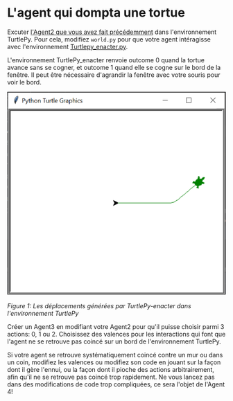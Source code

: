 # L'agent qui dompta une tortue

Excuter [l'Agent2 que vous avez fait précédemment](Agent-2) dans l'environnement TurtlePy.
Pour cela, modifiez `world.py` pour que votre agent intéragisse avec l'environnement [Turtlepy_enacter.py](https://github.com/OlivierGeorgeon/TestROS/blob/master/turtlepy_enacter.py).

L'environnement TurtlePy_enacter renvoie outcome 0 quand la tortue avance sans se cogner, et outcome 1 quand elle se cogne sur le bord de la fenêtre. Il peut être nécessaire d'agrandir la fenêtre avec votre souris pour voir le bord. 

![TurtlePy](trace_agent3.png)

_Figure 1: Les déplacements générées par TurtlePy-enacter dans l'environnement TurtlePy_

Créer un Agent3 en modifiant votre Agent2 pour qu'il puisse choisir parmi 3 actions: 0, 1 ou 2. 
Choisissez des valences pour les interactions qui font que l'agent ne se retrouve pas coincé sur un bord de l'environnement TurtlePy. 

Si votre agent se retrouve systématiquement coincé contre un mur ou dans un coin, modifiez les valences ou modifiez son code en jouant sur la façon dont il gère l'ennui, ou la façon dont il pioche des actions arbitrairement, afin qu'il ne se retrouve pas coincé trop rapidement.  Ne vous lancez pas dans des modifications de code trop compliquées, ce sera l'objet de l'Agent 4! 